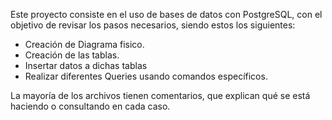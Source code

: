 Este proyecto consiste en el uso de bases de datos con PostgreSQL, con el objetivo de revisar los pasos necesarios, siendo estos los siguientes:
- Creación de Diagrama fisico.
- Creación de las tablas.
- Insertar datos a dichas tablas
- Realizar diferentes Queries usando comandos específicos.

La mayoría de los archivos tienen comentarios, que explican qué se está haciendo o consultando en cada caso.